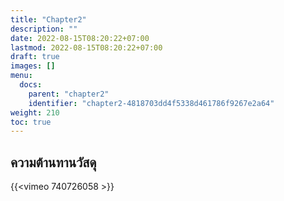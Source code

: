 ```yaml
---
title: "Chapter2"
description: ""
date: 2022-08-15T08:20:22+07:00
lastmod: 2022-08-15T08:20:22+07:00
draft: true
images: []
menu:
  docs:
    parent: "chapter2"
    identifier: "chapter2-4818703dd4f5338d461786f9267e2a64"
weight: 210
toc: true
---
```


## ความต้านทานวัสดุ

{{<vimeo 740726058 >}}
